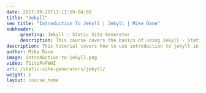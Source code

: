 ```yaml
---
date: 2017-09-25T13:11:59-04:00
title: "Jekyll"
seo_title: "Introduction To Jekyll | Jekyll | Mike Dane"
subheader:
     greeting: Jekyll - Static Site Generator
     description: This course covers the basics of using Jekyll - Static Site Generator. Work your way through the videos and we'll teach you everything you need to know to create a professional and scalable website or blog!
description: This tutorial covers how to use introduction to jekyll in Jekyll -  Static Site Generator.
author: Mike Dane
image: introduction-to-jekyll.png
video: T1itpPvFWHI
url: /static-site-generators/jekyll/
weight: 1
layout: course_home
---
```

